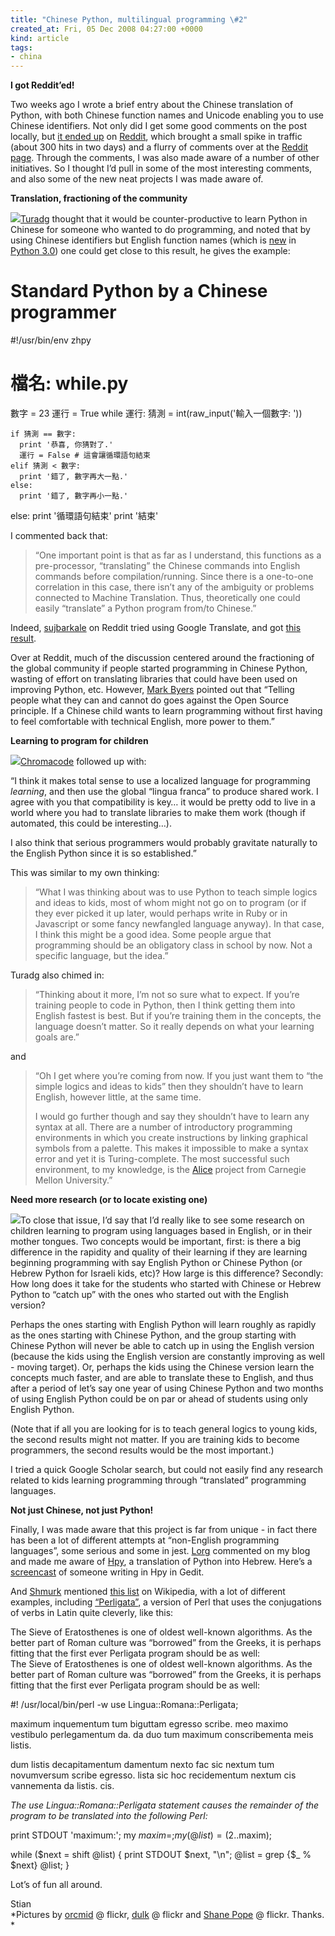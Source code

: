 ```yaml
---
title: "Chinese Python, multilingual programming \#2"
created_at: Fri, 05 Dec 2008 04:27:00 +0000
kind: article
tags:
- china
---
```


**I got Reddit’ed!**

Two weeks ago I wrote a brief entry about the Chinese translation of
Python, with both Chinese function names and Unicode enabling you to use
Chinese identifiers. Not only did I get some good comments on the post
locally, but [it ended
up](http://www.reddit.com/r/Python/comments/7g2mz/chinese_python_translating_a_programming_language/?sort=controversial)
on [Reddit](http://reddit.com), which brought a small spike in traffic
(about 300 hits in two days) and a flurry of comments over at the
[Reddit
page](http://www.reddit.com/r/Python/comments/7g2mz/chinese_python_translating_a_programming_language/?sort=controversial).
Through the comments, I was also made aware of a number of other
initiatives. So I thought I’d pull in some of the most interesting
comments, and also some of the new neat projects I was made aware of.

**Translation, fractioning of the community**

[![](http://farm4.static.flickr.com/3073/3046267775_625c7f24cd_m.jpg)](http://farm4.static.flickr.com/3073/3046267775_625c7f24cd_m.jpg)[Turadg](http://aleahmad.net/turadg)
thought that it would be counter-productive to learn Python in Chinese
for someone who wanted to do programming, and noted that by using
Chinese identifiers but English function names (which is
[new](http://www.python.org/dev/peps/pep-3131/) in [Python
3.0](http://docs.python.org/3.0/whatsnew/3.0.html)) one could get close
to this result, he gives the example:

  # Standard Python by a Chinese programmer
  #!/usr/bin/env zhpy
  # 檔名: while.py
  數字 = 23
  運行 = True
  while 運行:
    猜測 = int(raw_input('輸入一個數字: '))

    if 猜測 == 數字:
      print '恭喜, 你猜對了.'
      運行 = False # 這會讓循環語句結束
    elif 猜測 < 數字:
      print '錯了, 數字再大一點.'
    else:
      print '錯了, 數字再小一點.'
  else:
    print '循環語句結束'
    print '結束'

I commented back that:

> “One important point is that as far as I understand, this functions as
> a pre-processor, “translating” the Chinese commands into English
> commands before compilation/running. Since there is a one-to-one
> correlation in this case, there isn’t any of the ambiguity or problems
> connected to Machine Translation. Thus, theoretically one could easily
> “translate” a Python program from/to Chinese.”

Indeed, [sujbarkale](http://www.reddit.com/user/surajbarkale/) on Reddit
tried using Google Translate, and got [this
result](http://xrl.us/ozqgt).

Over at Reddit, much of the discussion centered around the fractioning
of the global community if people started programming in Chinese Python,
wasting of effort on translating libraries that could have been used on
improving Python, etc. However, [Mark
Byers](http://www.reddit.com/user/MarkByers/) pointed out that “Telling
people what they can and cannot do goes against the Open Source
principle. If a Chinese child wants to learn programming without first
having to feel comfortable with technical English, more power to them.”

**Learning to program for children**

[![](http://farm3.static.flickr.com/2058/2210941843_3952c2762b_m.jpg)](http://farm3.static.flickr.com/2058/2210941843_3952c2762b_m.jpg)[Chromacode](http://www.reddit.com/user/chromakode/)
followed up with:

“I think it makes total sense to use a localized language for
programming *learning*, and then use the global “lingua franca” to
produce shared work. I agree with you that compatibility is key… it
would be pretty odd to live in a world where you had to translate
libraries to make them work (though if automated, this could be
interesting…).

I also think that serious programmers would probably gravitate naturally
to the English Python since it is so established.”

This was similar to my own thinking:

> “What I was thinking about was to use Python to teach simple logics
> and ideas to kids, most of whom might not go on to program (or if they
> ever picked it up later, would perhaps write in Ruby or in Javascript
> or some fancy newfangled language anyway). In that case, I think this
> might be a good idea. Some people argue that programming should be an
> obligatory class in school by now. Not a specific language, but the
> idea.”

Turadg also chimed in:

> “Thinking about it more, I’m not so sure what to expect. If you’re
> training people to code in Python, then I think getting them into
> English fastest is best. But if you’re training them in the concepts,
> the language doesn’t matter. So it really depends on what your
> learning goals are.”

and

> “Oh I get where you’re coming from now. If you just want them to “the
> simple logics and ideas to kids” then they shouldn’t have to learn
> English, however little, at the same time.
>
> I would go further though and say they shouldn’t have to learn any
> syntax at all. There are a number of introductory programming
> environments in which you create instructions by linking graphical
> symbols from a palette. This makes it impossible to make a syntax
> error and yet it is Turing-complete. The most successful such
> environment, to my knowledge, is the [Alice](http://www.alice.org/)
> project from Carnegie Mellon University.”

**Need more research (or to locate existing one)**

[![](http://farm4.static.flickr.com/3130/2423802887_b3c2056f84_m.jpg)](http://farm4.static.flickr.com/3130/2423802887_b3c2056f84_m.jpg)To
close that issue, I’d say that I’d really like to see some research on
children learning to program using languages based in English, or in
their mother tongues. Two concepts would be important, first: is there a
big difference in the rapidity and quality of their learning if they are
learning beginning programming with say English Python or Chinese Python
(or Hebrew Python for Israeli kids, etc)? How large is this difference?
Secondly: How long does it take for the students who started with
Chinese or Hebrew Python to “catch up” with the ones who started out
with the English version?

Perhaps the ones starting with English Python will learn roughly as
rapidly as the ones starting with Chinese Python, and the group starting
with Chinese Python will never be able to catch up in using the English
version (because the kids using the English version are constantly
improving as well - moving target). Or, perhaps the kids using the
Chinese version learn the concepts much faster, and are able to
translate these to English, and thus after a period of let’s say one
year of using Chinese Python and two months of using English Python
could be on par or ahead of students using only English Python.

(Note that if all you are looking for is to teach general logics to
young kids, the second results might not matter. If you are training
kids to become programmers, the second results would be the most
important.)

I tried a quick Google Scholar search, but could not easily find any
research related to kids learning programming through “translated”
programming languages.

**Not just Chinese, not just Python!**

Finally, I was made aware that this project is far from unique - in fact
there has been a lot of different attempts at “non-English programming
languages”, some serious and some in jest.
[Lorg](http://www.algorithm.co.il/blogs/) commented on my blog and made
me aware of [Hpy](http://pypi.python.org/pypi/hpy/0.2), a translation of
Python into Hebrew. Here’s a
[screencast](http://www.youtube.com/watch?v=jZEx9JCsQCw) of someone
writing in Hpy in Gedit.

And [Shmurk](http://www.reddit.com/user/Shmurk/) mentioned [this
list](http://en.wikipedia.org/wiki/Non-English-based_programming_languages)
on Wikipedia, with a lot of different examples, including
[“Perligata”](http://www.csse.monash.edu.au/~damian/papers/HTML/Perligata.html),
a version of Perl that uses the conjugations of verbs in Latin quite
cleverly, like this:

The Sieve of Eratosthenes is one of oldest well-known algorithms. As the
better part of Roman culture was “borrowed” from the Greeks, it is
perhaps fitting that the first ever Perligata program should be as
well:\
 The Sieve of Eratosthenes is one of oldest well-known algorithms. As
the better part of Roman culture was “borrowed” from the Greeks, it is
perhaps fitting that the first ever Perligata program should be as well:

  #! /usr/local/bin/perl -w
  use Lingua::Romana::Perligata;

  maximum inquementum tum biguttam egresso scribe.
  meo maximo vestibulo perlegamentum da.
  da duo tum maximum conscribementa meis listis.

  dum listis decapitamentum damentum nexto
      fac sic
        nextum tum novumversum scribe egresso.
        lista sic hoc recidementum nextum cis vannementa da listis.
      cis.

*The use Lingua::Romana::Perligata statement causes the remainder of the
program to be translated into the following Perl:*

  print STDOUT 'maximum:';
  my $maxim = ;
  my (@list) = (2..$maxim);

  while ($next = shift @list) {
    print STDOUT $next, "\n";
    @list = grep {$_ % $next} @list;
    }

Lot’s of fun all around.

Stian\
 *Pictures by [orcmid](http://flickr.com/photos/orcmid/) @ flickr,
[dulk](http://flickr.com/photos/11527081@N05/) @ flickr and [Shane
Pope](http://flickr.com/photos/shanepope/) @ flickr. Thanks.\
*

